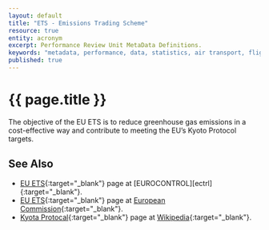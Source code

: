 ```yaml
---
layout: default
title: "ETS - Emissions Trading Scheme"
resource: true
entity: acronym
excerpt: Performance Review Unit MetaData Definitions.
keywords: "metadata, performance, data, statistics, air transport, flights, europe, delay, safety"
published: true
---
```


# {{ page.title }}

The objective of the EU ETS is to reduce greenhouse gas emissions in a
cost-effective way and contribute to meeting the EU’s Kyoto Protocol targets.

## See Also

* [EU ETS][etsECTRL]{:target="_blank"} page at [EUROCONTROL][ectrl]{:target="_blank"}.
* [EU ETS][etsEC]{:target="_blank"} page at [European Commission][ec]{:target="_blank"}.
* [Kyota Protocal][kyotoWP]{:target="_blank"} page at [Wikipedia][wp]{:target="_blank"}.

[etsECTRL]: <http://www.eurocontrol.int/articles/eu-emissions-trading-scheme-eu-ets> "EU ETS - EUROCONTROL"
[etsEC]: <https://ec.europa.eu/clima/policies/ets_en> "EU ETS - EC"
[kyotoWP]: <https://en.wikipedia.org/wiki/Kyoto_Protocol> "Kyoto Protocol - Wikipedia"
[wp]: <https://en.wikipedia.org> "Wikipedia"
[ec]: <https://ec.europa.eu/commission/index_en> "European Commission"
